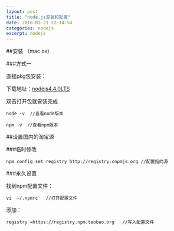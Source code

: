 ```yaml
---
layout: post
title: "node.js安装和配置"
date: 2016-03-21 22:14:54
categories: nodejs
excerpt: nodejs
---
```


##安装 （mac ox）

###方式一

直接pkg包安装：

下载地址：[nodejs4.4.0LTS](https://nodejs.org/en/)

双击打开包就安装完成

    node -v  //查看node版本
  
    npm -v  //查看npm版本
  
##设置国内的淘宝源

###临时修改

    npm config set registry http://registry.cnpmjs.org //配置指向源
    
###永久设置

找到npm配置文件：

    vi  ~/.npmrc   //打开配置文件

添加：
  
    registry =https://registry.npm.taobao.org   //写入配置文件
    



